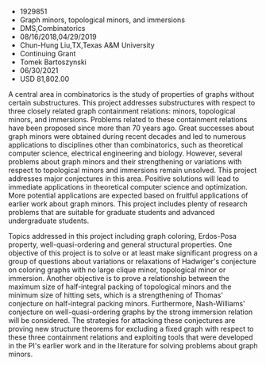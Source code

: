 
* 1929851
* Graph minors, topological minors, and immersions
* DMS,Combinatorics
* 08/16/2018,04/29/2019
* Chun-Hung Liu,TX,Texas A&M University
* Continuing Grant
* Tomek Bartoszynski
* 06/30/2021
* USD 81,802.00

A central area in combinatorics is the study of properties of graphs without
certain substructures. This project addresses substructures with respect to
three closely related graph containment relations: minors, topological minors,
and immersions. Problems related to these containment relations have been
proposed since more than 70 years ago. Great successes about graph minors were
obtained during recent decades and led to numerous applications to disciplines
other than combinatorics, such as theoretical computer science, electrical
engineering and biology. However, several problems about graph minors and their
strengthening or variations with respect to topological minors and immersions
remain unsolved. This project addresses major conjectures in this area. Positive
solutions will lead to immediate applications in theoretical computer science
and optimization. More potential applications are expected based on fruitful
applications of earlier work about graph minors. This project includes plenty of
research problems that are suitable for graduate students and advanced
undergraduate students.

Topics addressed in this project including graph coloring, Erdos-Posa property,
well-quasi-ordering and general structural properties. One objective of this
project is to solve or at least make significant progress on a group of
questions about variations or relaxations of Hadwiger's conjecture on coloring
graphs with no large clique minor, topological minor or immersion. Another
objective is to prove a relationship between the maximum size of half-integral
packing of topological minors and the minimum size of hitting sets, which is a
strengthening of Thomas' conjecture on half-integral packing minors.
Furthermore, Nash-Williams' conjecture on well-quasi-ordering graphs by the
strong immersion relation will be considered. The strategies for attacking these
conjectures are proving new structure theorems for excluding a fixed graph with
respect to these three containment relations and exploiting tools that were
developed in the PI's earlier work and in the literature for solving problems
about graph minors.

